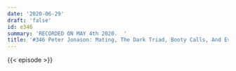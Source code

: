 ```yaml
---
date: '2020-06-29'
draft: 'false'
id: e346
summary: 'RECORDED ON MAY 4th 2020.  '
title: '#346 Peter Jonason: Mating, The Dark Triad, Booty Calls, And Evo Psych'
---
```

{{< episode >}}
